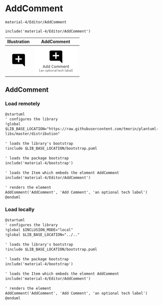 # AddComment


```text
material-4/Editor/AddComment
```

```text
include('material-4/Editor/AddComment')
```



| Illustration | AddComment |
| :---: | :---: |
| ![illustration for Illustration](../../material-4/Editor/AddComment.png) | ![illustration for AddComment](../../material-4/Editor/AddComment.Local.png) |




## AddComment

### Load remotely
```plantuml
@startuml
' configures the library
!global $LIB_BASE_LOCATION="https://raw.githubusercontent.com/tmorin/plantuml-libs/master/distribution"

' loads the library's bootstrap
!include $LIB_BASE_LOCATION/bootstrap.puml

' loads the package bootstrap
include('material-4/bootstrap')

' loads the Item which embeds the element AddComment
include('material-4/Editor/AddComment')

' renders the element
AddComment('AddComment', 'Add Comment', 'an optional tech label')
@enduml
```

### Load locally
```plantuml
@startuml
' configures the library
!global $INCLUSION_MODE="local"
!global $LIB_BASE_LOCATION="../.."

' loads the library's bootstrap
!include $LIB_BASE_LOCATION/bootstrap.puml

' loads the package bootstrap
include('material-4/bootstrap')

' loads the Item which embeds the element AddComment
include('material-4/Editor/AddComment')

' renders the element
AddComment('AddComment', 'Add Comment', 'an optional tech label')
@enduml
```


